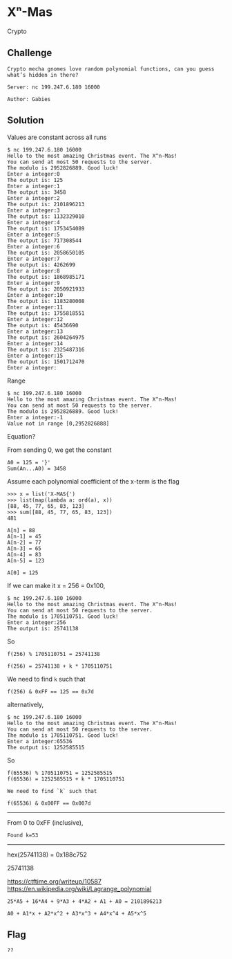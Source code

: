 # Xⁿ-Mas
Crypto

## Challenge 

	Crypto mecha gnomes love random polynomial functions, can you guess what’s hidden in there?

	Server: nc 199.247.6.180 16000

	Author: Gabies

## Solution

Values are constant across all runs

	$ nc 199.247.6.180 16000
	Hello to the most amazing Christmas event. The X^n-Mas!
	You can send at most 50 requests to the server.
	The modulo is 2952826889. Good luck!
	Enter a integer:0
	The output is: 125
	Enter a integer:1
	The output is: 3458
	Enter a integer:2
	The output is: 2101896213
	Enter a integer:3
	The output is: 1132329010
	Enter a integer:4
	The output is: 1753454089
	Enter a integer:5
	The output is: 717308544
	Enter a integer:6
	The output is: 2058650105
	Enter a integer:7
	The output is: 4262699
	Enter a integer:8
	The output is: 1868985171
	Enter a integer:9
	The output is: 2050921933
	Enter a integer:10
	The output is: 1183280008
	Enter a integer:11
	The output is: 1755818551
	Enter a integer:12
	The output is: 45436690
	Enter a integer:13
	The output is: 2604264975
	Enter a integer:14
	The output is: 2325487316
	Enter a integer:15
	The output is: 1501712470
	Enter a integer:

Range

	$ nc 199.247.6.180 16000
	Hello to the most amazing Christmas event. The X^n-Mas!
	You can send at most 50 requests to the server.
	The modulo is 2952826889. Good luck!
	Enter a integer:-1
	Value not in range [0,2952826888]

Equation?

From sending 0, we get the constant

	A0 = 125 = '}'
	Sum(An...A0) = 3458

Assume each polynomial coefficient of the x-term is the flag

	>>> x = list('X-MAS{')
	>>> list(map(lambda a: ord(a), x))
	[88, 45, 77, 65, 83, 123]
	>>> sum([88, 45, 77, 65, 83, 123])
	481

	A[n] = 88
	A[n-1] = 45
	A[n-2] = 77
	A[n-3] = 65
	A[n-4] = 83
	A[n-5] = 123

	A[0] = 125




If we can make it x = 256 = 0x100, 

	$ nc 199.247.6.180 16000
	Hello to the most amazing Christmas event. The X^n-Mas!
	You can send at most 50 requests to the server.
	The modulo is 1705110751. Good luck!
	Enter a integer:256
	The output is: 25741138

So 

	f(256) % 1705110751 = 25741138

	f(256) = 25741138 + k * 1705110751

We need to find `k` such that

	f(256) & 0xFF == 125 == 0x7d

alternatively,

	$ nc 199.247.6.180 16000
	Hello to the most amazing Christmas event. The X^n-Mas!
	You can send at most 50 requests to the server.
	The modulo is 1705110751. Good luck!
	Enter a integer:65536
	The output is: 1252585515

So

	f(65536) % 1705110751 = 1252585515
	f(65536) = 1252585515 + k * 1705110751

	We need to find `k` such that

	f(65536) & 0x00FF == 0x007d


----------------------------

From 0 to 0xFF (inclusive),

	Found k=53



----------------------------



hex(25741138) = 0x188c752




25741138

	




https://ctftime.org/writeup/10587
https://en.wikipedia.org/wiki/Lagrange_polynomial

	

	25*A5 + 16*A4 + 9*A3 + 4*A2 + A1 + A0 = 2101896213

	A0 + A1*x + A2*x^2 + A3*x^3 + A4*x^4 + A5*x^5

## Flag

	??
